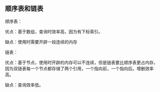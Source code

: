 ## 顺序表和链表

顺序表：

优点：基于数组，查询时效率高，因为有下标索引。

缺点：使用时需要开辟一段连续的内存



链表：

优点：基于节点，使用时开辟的内存可以不连续，但是链表要比顺序表更占内存，因为双链表每一个节点都存储了两个引用，一个指向前，一个指向后。增删效率高。

缺点：查询效率低。